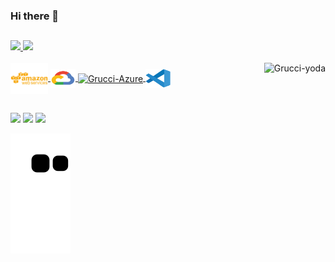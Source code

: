### Hi there 👋

  ##

 <div>
  <a href="https://github.com/Grucci">
  <img height="150em" src="https://github-readme-stats.vercel.app/api?username=Grucci&show_icons=true&theme=yeblu&include_all_commits=true&count_private=true"/>
  <img height="150em" src="https://github-readme-stats.vercel.app/api/top-langs/?username=Grucci&layout=compact&langs_count=7&theme=yeblu"/>
</div>
<div style="display: inline_block"><br>
  <img align="center" alt="Grucci-AWS" height="50" width="60" src="https://raw.githubusercontent.com/devicons/devicon/master/icons/amazonwebservices/amazonwebservices-plain-wordmark.svg">
  <img align="center" alt="Grucci-GCP" height="30" width="40" src="https://raw.githubusercontent.com/devicons/devicon/master/icons/googlecloud/googlecloud-original.svg">
  <img align="center" alt="Grucci-Azure" height="30" width="30" src="https://img.icons8.com/color/480/000000/azure-1.png">
  <img align="center" alt="Grucci-VSCode" height="30" width="40" src="https://raw.githubusercontent.com/devicons/devicon/master/icons/vscode/vscode-original.svg">
  <img align="right" alt="Grucci-yoda" src="https://c.tenor.com/4P02Cdfd26MAAAAj/baby-yoda-so-cute.gif">
</div>

  ##

<div>
  <a href="https://www.instagram.com/felipegrucci/" target="_blank"><img src="https://img.shields.io/badge/-Instagram-%23E4405F?style=for-the-badge&logo=instagram&logoColor=white" target="_blank"></a>
  <a href="https://www.linkedin.com/in/felipe-grucci-libona/" target="_blank"><img src="https://img.shields.io/badge/LinkedIn-0077B5?style=for-the-badge&logo=linkedin&logoColor=white" target="_blank"></a>
  <a href = "mailto:felipe.grucci@gmail.com"><img src="https://img.shields.io/badge/-Gmail-%23333?style=for-the-badge&logo=gmail&logoColor=white" target="_blank"></a>
</div>
  
![Snake animation](https://github.com/Grucci/grucci/blob/output/github-contribution-grid-snake.svg)
  
<!-- 
- 🔭 I’m currently working on AWS
- 🌱 I’m currently learning about cloud providers
- 📫 How to reach me: felipe.grucci@gmail.com
👯 I’m looking to collaborate on ...
- 🤔 I’m looking for help with ...
- 💬 Ask me about ... 
- - 😄 Pronouns: ...
- ⚡ Fun fact: ...
<a href="https://www.youtube.com/channel/UC_-uuuZbY0AAt9CViNzvc-Q" target="_blank"><img src="https://img.shields.io/badge/YouTube-FF0000?style=for-the-badge&logo=youtube&logoColor=white" target="_blank"></a>
<a href="https://www.twitch.tv/rafaballerinii" target="_blank"><img src="https://img.shields.io/badge/Twitch-9146FF?style=for-the-badge&logo=twitch&logoColor=white" target="_blank"></a>
http://code.benco.io/icon-collection/azure-icons/
https://dev.to/
https://dev.to/envoy_/150-badges-for-github-pnk
https://devicon.dev/
https://shields.io/
--!>
